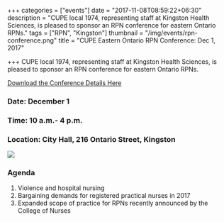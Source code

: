 +++
categories = ["events"]
date = "2017-11-08T08:59:22+06:30"
description = "CUPE local 1974, representing staff at Kingston Health Sciences, is pleased to sponsor an RPN conference for eastern Ontario RPNs."
tags = ["RPN", "Kingston"]
thumbnail = "/img/events/rpn-conference.png"
title = "CUPE Eastern Ontario RPN Conference: Dec 1, 2017"

+++
CUPE local 1974, representing staff at Kingston Health Sciences, is pleased to sponsor an RPN conference for eastern Ontario RPNs.

[Download the Conference Details Here](/img/events/rpn-conference.pdf)


### Date: December 1
### Time: 10 a.m.- 4 p.m.

### Location: City Hall, 216 Ontario Street, Kingston


[![](/img/events/city-hall.png)](https://www.google.ca/maps/place/Kingston+City+Hall/@44.2296297,-76.4812555,18z/data=!4m17!1m11!4m10!1m3!2m2!1d-76.4803007!2d44.2299353!1m5!1m1!1s0x4cd2abaa7fc29de5:0xb9fdc1cec712ad3d!2m2!1d-76.4805401!2d44.2299452!3m4!1s0x4cd2abaa7fc29de5:0xb9fdc1cec712ad3d!8m2!3d44.2299452!4d-76.4805401)


### Agenda


1. Violence and hospital nursing
2. Bargaining demands for registered practical nurses in 2017
3. Expanded scope of practice for RPNs recently announced by the College of Nurses
